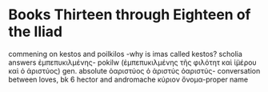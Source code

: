 # Books  Thirteen through Eighteen of the Iliad
commening on kestos and poilkilos
-why is imas called kestos? scholia answers
ἐμπεπυκιλμένης- pokilw
(ἐμπεπυκιλμένης τῆς φιλότητ καὶ ἱ̈μέρου καὶ ὁ ἀριστύος) gen. absolute
ὀαριστύος
ὁ ἀριστύς
ὀαριστύς- conversation between loves, bk 6 hector and andromache
κύριον ὄνομα-proper name
